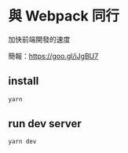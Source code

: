 # 與 Webpack 同行

加快前端開發的速度

簡報：<https://goo.gl/iJgBU7>

## install

```bash
yarn
```

## run dev server

```
yarn dev
```